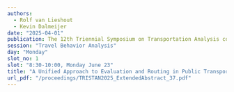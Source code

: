 ```yaml
---
authors:
  - Rolf van Lieshout
  - Kevin Dalmeijer
date: "2025-04-01"
publication: The 12th Triennial Symposium on Transportation Analysis conference
session: "Travel Behavior Analysis"
day: "Monday"
slot_no: 1
slot: "8:30-10:00, Monday June 23"
title: "A Unified Approach to Evaluation and Routing in Public Transport Systems"
url_pdf: "/proceedings/TRISTAN2025_ExtendedAbstract_37.pdf"
---
```


